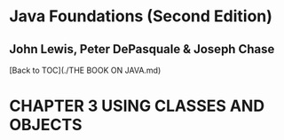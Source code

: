 # **Java Foundations (Second Edition)**
## John Lewis, Peter DePasquale & Joseph Chase

[Back to TOC](./THE BOOK ON JAVA.md)

# CHAPTER 3 USING CLASSES AND OBJECTS